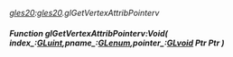 _[gles20](../../modules/gles20/gles20-module.md):[gles20](../../modules/gles20/gles20-module.md).glGetVertexAttribPointerv_
##### Function glGetVertexAttribPointerv:Void( index_:[GLuint](../../modules/gles20/gles20-gluint.md),pname_:[GLenum](../../modules/gles20/gles20-glenum.md),pointer_:[GLvoid](../../modules/gles20/gles20-glvoid.md) Ptr Ptr )
